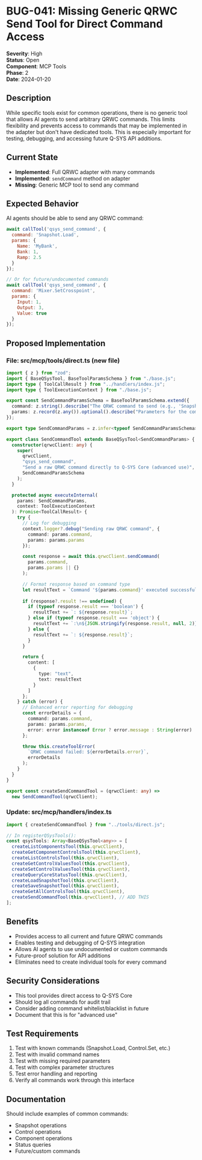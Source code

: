 # BUG-041: Missing Generic QRWC Send Tool for Direct Command Access

**Severity**: High  
**Status**: Open  
**Component**: MCP Tools  
**Phase**: 2  
**Date**: 2024-01-20  

## Description
While specific tools exist for common operations, there is no generic tool that allows AI agents to send arbitrary QRWC commands. This limits flexibility and prevents access to commands that may be implemented in the adapter but don't have dedicated tools. This is especially important for testing, debugging, and accessing future Q-SYS API additions.

## Current State
- **Implemented**: Full QRWC adapter with many commands
- **Implemented**: `sendCommand` method on adapter
- **Missing**: Generic MCP tool to send any command

## Expected Behavior
AI agents should be able to send any QRWC command:
```javascript
await callTool('qsys_send_command', {
  command: 'Snapshot.Load',
  params: {
    Name: 'MyBank',
    Bank: 1,
    Ramp: 2.5
  }
});

// Or for future/undocumented commands
await callTool('qsys_send_command', {
  command: 'Mixer.SetCrosspoint',
  params: {
    Input: 1,
    Output: 3,
    Value: true
  }
});
```

## Proposed Implementation

### File: src/mcp/tools/direct.ts (new file)
```typescript
import { z } from "zod";
import { BaseQSysTool, BaseToolParamsSchema } from "./base.js";
import type { ToolCallResult } from "../handlers/index.js";
import type { ToolExecutionContext } from "./base.js";

export const SendCommandParamsSchema = BaseToolParamsSchema.extend({
  command: z.string().describe("The QRWC command to send (e.g., 'Snapshot.Load', 'Control.Set')"),
  params: z.record(z.any()).optional().describe("Parameters for the command as a JSON object")
});

export type SendCommandParams = z.infer<typeof SendCommandParamsSchema>;

export class SendCommandTool extends BaseQSysTool<SendCommandParams> {
  constructor(qrwcClient: any) {
    super(
      qrwcClient,
      "qsys_send_command",
      "Send a raw QRWC command directly to Q-SYS Core (advanced use)",
      SendCommandParamsSchema
    );
  }

  protected async executeInternal(
    params: SendCommandParams,
    context: ToolExecutionContext
  ): Promise<ToolCallResult> {
    try {
      // Log for debugging
      context.logger?.debug("Sending raw QRWC command", {
        command: params.command,
        params: params.params
      });

      const response = await this.qrwcClient.sendCommand(
        params.command,
        params.params || {}
      );

      // Format response based on command type
      let resultText = `Command '${params.command}' executed successfully`;
      
      if (response?.result !== undefined) {
        if (typeof response.result === 'boolean') {
          resultText += `: ${response.result}`;
        } else if (typeof response.result === 'object') {
          resultText += `:\n${JSON.stringify(response.result, null, 2)}`;
        } else {
          resultText += `: ${response.result}`;
        }
      }

      return {
        content: [
          {
            type: "text",
            text: resultText
          }
        ]
      };
    } catch (error) {
      // Enhanced error reporting for debugging
      const errorDetails = {
        command: params.command,
        params: params.params,
        error: error instanceof Error ? error.message : String(error)
      };

      throw this.createToolError(
        `QRWC command failed: ${errorDetails.error}`,
        errorDetails
      );
    }
  }
}

export const createSendCommandTool = (qrwcClient: any) => 
  new SendCommandTool(qrwcClient);
```

### Update: src/mcp/handlers/index.ts
```typescript
import { createSendCommandTool } from "../tools/direct.js";

// In registerQSysTools():
const qsysTools: Array<BaseQSysTool<any>> = [
  createListComponentsTool(this.qrwcClient),
  createGetComponentControlsTool(this.qrwcClient),
  createListControlsTool(this.qrwcClient),
  createGetControlValuesTool(this.qrwcClient),
  createSetControlValuesTool(this.qrwcClient),
  createQueryCoreStatusTool(this.qrwcClient),
  createLoadSnapshotTool(this.qrwcClient),
  createSaveSnapshotTool(this.qrwcClient),
  createGetAllControlsTool(this.qrwcClient),
  createSendCommandTool(this.qrwcClient), // ADD THIS
];
```

## Benefits
- Provides access to all current and future QRWC commands
- Enables testing and debugging of Q-SYS integration
- Allows AI agents to use undocumented or custom commands
- Future-proof solution for API additions
- Eliminates need to create individual tools for every command

## Security Considerations
- This tool provides direct access to Q-SYS Core
- Should log all commands for audit trail
- Consider adding command whitelist/blacklist in future
- Document that this is for "advanced use"

## Test Requirements
1. Test with known commands (Snapshot.Load, Control.Set, etc.)
2. Test with invalid command names
3. Test with missing required parameters
4. Test with complex parameter structures
5. Test error handling and reporting
6. Verify all commands work through this interface

## Documentation
Should include examples of common commands:
- Snapshot operations
- Control operations  
- Component operations
- Status queries
- Future/custom commands